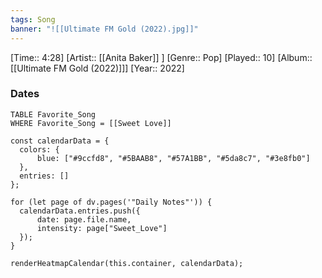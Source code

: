 ```yaml
---
tags: Song  
banner: "![[Ultimate FM Gold (2022).jpg]]"
---
```

[Time:: 4:28]
[Artist:: [[Anita Baker]] ]
[Genre:: Pop]
[Played:: 10]
[Album:: [[Ultimate FM Gold (2022)]]]
[Year:: 2022]
### Dates
````dataview
TABLE Favorite_Song
WHERE Favorite_Song = [[Sweet Love]]
````

  ```dataviewjs
const calendarData = { 
	colors: { 
		blue: ["#9ccfd8", "#5BAAB8", "#57A1BB", "#5da8c7", "#3e8fb0"] 
	}, 
	entries: [] 
}; 

for (let page of dv.pages('"Daily Notes"')) { 
	calendarData.entries.push({ 
		date: page.file.name, 
		intensity: page["Sweet_Love"]
	}); 
} 

renderHeatmapCalendar(this.container, calendarData);
```
